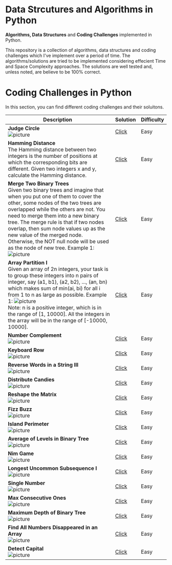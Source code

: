# Data Strcutures and Algorithms in Python

<b>Algorithms, Data Structures</b> and <b>Coding Challenges</b> implemented in Python.

This repository is a collection of algorithms, data structures and coding challenges which I've implement over a period of time. The algorithms/solutions are tried to be implemented considering effecient Time and Space Complexity approaches. The solutions are well tested and, unless noted, are believe to be 100% correct.

<!-- # Data Structures in JavaScript
In this section, you can find implementation of different Data Structures in JavaScript.

| Data Structure   | Implementation |
|------------------------------------------------------------|-----------------------------------------------------------------------------------------------------|
| <b>Stack</b>  <br>  Methods Implemented: push(), pop(), peek(), isEmpty()               | [Click](https://github.com/bhasin11/Algorithms-in-JavaScript/blob/master/src/stack.js)|
| <b>Queue</b>  <br>  Methods Implemented: offer(), poll(), peek(), isEmpty()               | [Click](https://github.com/bhasin11/Algorithms-in-JavaScript/blob/master/src/queue.js)|
| <b>Circular Queue</b>  <br>  Methods Implemented: offer(), poll(), peek(), isEmpty()             | [Click](https://github.com/bhasin11/Algorithms-in-JavaScript/blob/master/src/circularQueue.js)|
| <b>Linked List</b>  <br>  Methods Implemented: insertFirst(), insertLast(), insertAt(), removeFirst(), removeLast(), removeAt(), displayAll(), contains(), indexOf(), clear(), get(), set(), size()               | [Click](https://github.com/bhasin11/Algorithms-in-JavaScript/blob/master/src/linkedList.js)|
| <b>Doubly Linked List</b>  <br>  Methods Implemented: insertFirst(), insertLast(), insertAt(), removeFirst(), removeLast(), removeAt(), displayAll(), contains(), indexOf(), clear(), get(), set(), size()               | [Click](https://github.com/bhasin11/Algorithms-in-JavaScript/blob/master/src/doublyLinkedList.js)|

 -->
# Coding Challenges in Python
In this section, you can find different coding challenges and their soluitons. 

| Description   | Solution | Difficulty |
|------------------------------------------------------------|-----------------------------------------------------------------------------------------------------|------------------------------------------------------------------------|
| <b>Judge Circle</b>  <br>     ![picture](/img/10.png)          | [Click](https://github.com/bhasin11/DataStructures-and-Algorithms-in-Python/blob/master/src/judgeCircle.py)                    |Easy|
| <b>Hamming Distance</b>  <br>  The Hamming distance between two integers is the number of positions at which the corresponding bits are different. Given two integers x and y, calculate the Hamming distance.               | [Click](https://github.com/bhasin11/DataStructures-and-Algorithms-in-Python/blob/master/src/hammingdistance.py)                               |Easy|
| <b>Merge Two Binary Trees</b>  <br>  Given two binary trees and imagine that when you put one of them to cover the other, some nodes of the two trees are overlapped while the others are not. You need to merge them into a new binary tree. The merge rule is that if two nodes overlap, then sum node values up as the new value of the merged node. Otherwise, the NOT null node will be used as the node of new tree. Example 1:  ![picture](/img/1.png)      | [Click](https://github.com/bhasin11/DataStructures-and-Algorithms-in-Python/blob/master/src/mergetwobinarytrees.py)                               |Easy|
| <b>Array Partition I</b>  <br>  Given an array of 2n integers, your task is to group these integers into n pairs of integer, say (a1, b1), (a2, b2), ..., (an, bn) which makes sum of min(ai, bi) for all i from 1 to n as large as possible. Example 1:  ![picture](/img/2.png)  <br> Note: n is a positive integer, which is in the range of [1, 10000]. All the integers in the array will be in the range of [-10000, 10000].           | [Click](https://github.com/bhasin11/DataStructures-and-Algorithms-in-Python/blob/master/src/arraypartition1.py)                              |Easy|
| <b>Number Complement</b>  <br> ![picture](/img/3.png)        | [Click](https://github.com/bhasin11/DataStructures-and-Algorithms-in-Python/blob/master/src/findComplement.py)                               |Easy|
| <b>Keyboard Row</b>  <br>  ![picture](/img/4.png)               | [Click](https://github.com/bhasin11/DataStructures-and-Algorithms-in-Python/blob/master/src/keyboardrow.py)                               |Easy|
| <b>Reverse Words in a String III</b>  <br>  ![picture](/img/5.png)                | [Click](https://github.com/bhasin11/DataStructures-and-Algorithms-in-Python/blob/master/src/ReverseWordsinaStringIII.py)                          |Easy|
| <b>Distribute Candies</b>  <br>  ![picture](/img/6.png)                | [Click](https://github.com/bhasin11/DataStructures-and-Algorithms-in-Python/blob/master/src/distributeCandies.py)                               |Easy|
| <b>Reshape the Matrix</b>  <br> ![picture](/img/7.png)                 | [Click](https://github.com/bhasin11/DataStructures-and-Algorithms-in-Python/blob/master/src/matrixReshape.py)                               |Easy|
| <b>Fizz Buzz</b>  <br>  ![picture](/img/8.png)                  | [Click](https://github.com/bhasin11/DataStructures-and-Algorithms-in-Python/blob/master/src/fizzBuzz.py)                               |Easy|
| <b>Island Perimeter</b>  <br>   ![picture](/img/17.png)             | [Click](https://github.com/bhasin11/DataStructures-and-Algorithms-in-Python/blob/master/src/islandPerimeter.py)                               |Easy|
| <b>Average of Levels in Binary Tree</b>  <br>![picture](/img/11.png)               | [Click](https://github.com/bhasin11/DataStructures-and-Algorithms-in-Python/blob/master/src/averageOfBinary.py)                    |Easy|
| <b>Nim Game</b>  <br>![picture](/img/12.png)                | [Click](https://github.com/bhasin11/DataStructures-and-Algorithms-in-Python/blob/master/src/canWinNim.py)                    |Easy|
| <b>Longest Uncommon Subsequence I</b>  <br>![picture](/img/13.png)                | [Click](https://github.com/bhasin11/DataStructures-and-Algorithms-in-Python/blob/master/src/findLUSlength.py)                    |Easy|
| <b>Single Number</b>  <br>![picture](/img/15.png)               | [Click](https://github.com/bhasin11/DataStructures-and-Algorithms-in-Python/blob/master/src/singleNumber.py)                               |Easy|
| <b>Max Consecutive Ones</b>  <br>![picture](/img/14.png)                | [Click](https://github.com/bhasin11/DataStructures-and-Algorithms-in-Python/blob/master/src/findMaxConsecutiveOnes.py)                               |Easy|
| <b>Maximum Depth of Binary Tree</b>  <br>![picture](/img/16.png)               | [Click](https://github.com/bhasin11/DataStructures-and-Algorithms-in-Python/blob/master/src/maxDepth.py)                               |Easy|
| <b>Find All Numbers Disappeared in an Array</b>  <br>![picture](/img/8.png)                | [Click](https://github.com/bhasin11/DataStructures-and-Algorithms-in-Python/blob/master/src/findDisappearedNumbers.js)   |Easy|
| <b>Detect Capital</b>  <br>![picture](/img/8.png)                | [Click](https://github.com/bhasin11/DataStructures-and-Algorithms-in-Python/blob/master/src/detectCapitalUse.js)                               |Easy|
<!--
| <b>Find the Difference</b>  <br>![picture](/img/8.png)               | [Click](https://github.com/bhasin11/DataStructures-and-Algorithms-in-Python/blob/master/src/findTheDifference.js)                               |Easy|
| <b>Sum of Two Integers</b>  <br>![picture](/img/8.png)    | [Click](https://github.com/bhasin11/Algorithms-in-JavaScript/blob/master/src/getSum.js)                               |Easy|
| <b>Invert Binary Tree</b>  <br>![picture](/img/8.png)               | [Click](https://github.com/bhasin11/DataStructures-and-Algorithms-in-Python/blob/master/src/invertTree.js)                               |Easy|
| <b>Add Digits</b>  <br>![picture](/img/8.png)               | [Click](https://github.com/bhasin11/DataStructures-and-Algorithms-in-Python/blob/master/src/addDigits.js)                               |Easy|
| <b>Construct the Rectangle</b>  <br>![picture](/img/8.png)              | [Click](https://github.com/bhasin11/DataStructures-and-Algorithms-in-Python/blob/master/src/constructRectangle.js)                               |Easy|
| <b>Move Zeroes</b>  <br>![picture](/img/8.png)               | [Click](https://github.com/bhasin11/Algorithms-in-JavaScript/blob/master/src/moveZeroes.js)                               |Easy|
| <b>Minimum Absolute Difference in BST</b>  <br>![picture](/img/8.png)               | [Click](https://github.com/bhasin11/DataStructures-and-Algorithms-in-Python/blob/master/src/getMinimumDifference.js)                               |Easy|
| <b>Two Sum II - Input array is sorted</b>  <br>![picture](/img/8.png)              | [Click](https://github.com/bhasin11/DataStructures-and-Algorithms-in-Python/blob/master/src/twoSum2.js)                               |Easy|
| <b>Assign Cookies</b>  <br>![picture](/img/8.png)               | [Click](https://github.com/bhasin11/DataStructures-and-Algorithms-in-Python/blob/master/src/findContentChildren.js)         |Easy|
| <b>Minimum Moves to Equal Array Elements</b>  <br>![picture](/img/8.png)             | [Click](https://github.com/bhasin11/DataStructures-and-Algorithms-in-Python/blob/master/src/minMoves.js)                               |Easy|
| <b>Ransom Note</b>  <br>![picture](/img/8.png)            | [Click](https://github.com/bhasin11/DataStructures-and-Algorithms-in-Python/blob/master/src/canConstruct.js)                               |Easy|
| <b>Sum of Left Leaves</b>  <br>![picture](/img/8.png)            | [Click](https://github.com/bhasin11/DataStructures-and-Algorithms-in-Python/blob/master/src/sumOfLeftLeaves.js)                               |Easy|
| <b>Intersection of Two Arrays</b>  <br>![picture](/img/8.png)              | [Click](https://github.com/bhasin11/DataStructures-and-Algorithms-in-Python/blob/master/src/intersection.js)                               |Easy|
| <b>First Unique Character in a String</b>  <br>![picture](/img/8.png)              | [Click](https://github.com/bhasin11/DataStructures-and-Algorithms-in-Python/blob/master/src/firstUniqChar.js)                               |Easy|
| <b>Excel Sheet Column Number</b>  <br>![picture](/img/8.png)             | [Click](https://github.com/bhasin11/DataStructures-and-Algorithms-in-Python/blob/master/src/titleToNumber.js)                               |Easy|
| <b>Delete Node in a Linked List</b>  <br![picture](/img/8.png)              | [Click](https://github.com/bhasin11/DataStructures-and-Algorithms-in-Python/blob/master/src/deleteNode.js)                               |Easy|
| <b>Same Tree</b>  <br>![picture](/img/8.png)             | [Click](https://github.com/bhasin11/DataStructures-and-Algorithms-in-Python/blob/master/src/isSameTree.js)                               |Easy|
| <b>Base 7</b>  <br>![picture](/img/8.png)            | [Click](https://github.com/bhasin11/DataStructures-and-Algorithms-in-Python/blob/master/src/convertToBase7.js)                               |Easy|
| <b>Majority Element</b>  <br>![picture](/img/8.png)               | [Click](https://github.com/bhasin11/DataStructures-and-Algorithms-in-Python/blob/master/src/majorityElement.js)                               |Easy|
| <b>Valid Anagram</b>  <br>![picture](/img/8.png)                | [Click](https://github.com/bhasin11/DataStructures-and-Algorithms-in-Python/blob/master/src/isAnagram.js)                               |Easy|
| <b>Longest Palindrome</b>  <br>![picture](/img/8.png)              | [Click](https://github.com/bhasin11/DataStructures-and-Algorithms-in-Python/blob/master/src/longestPalindrome.js)                               |Easy|
| <b>Binary Watch</b>  <br>![picture](/img/8.png)             | [Click](https://github.com/bhasin11/DataStructures-and-Algorithms-in-Python/blob/master/src/readBinaryWatch.js)                               |Easy|
| <b>Contains Duplicate</b>  <br>![picture](/img/8.png)   | [Click](https://github.com/bhasin11/DataStructures-and-Algorithms-in-Python/blob/master/src/containsDuplicate.js)                               |Easy|
| <b>Roman to Integer</b>  <br>![picture](/img/8.png)        | [Click](https://github.com/bhasin11/DataStructures-and-Algorithms-in-Python/blob/master/src/romanToInt.js)                               |Easy|
| <b>Reverse String II</b>  <br>![picture](/img/8.png) | [Click](hhttps://github.com/bhasin11/DataStructures-and-Algorithms-in-Python/blob/master/src/reverseStr.js)                               |Easy|
| <b>Intersection of Two Arrays II</b>  <br>![picture](/img/8.png)             | [Click](https://github.com/bhasin11/DataStructures-and-Algorithms-in-Python/blob/master/src/intersect.js)           |Easy|
| <b>Missing Number</b>  <br>![picture](/img/8.png)                | [Click](hhttps://github.com/bhasin11/DataStructures-and-Algorithms-in-Python/blob/master/src/missingNumber.js)                               |Easy|
| <b>Number of Boomerangs</b>  <br>![picture](/img/8.png)              | [Click](https://github.com/bhasin11/DataStructures-and-Algorithms-in-Python/blob/master/src/numberOfBoomerangs.js)                               |Easy|
| <b>Diameter of Binary Tree</b>  <br>![picture](/img/8.png)       | [Click](https://github.com/bhasin11/DataStructures-and-Algorithms-in-Python/blob/master/src/diameterOfBinaryTree.js)                               |Easy|
| <b>Convert Sorted Array to Binary Search Tree</b>  <br>![picture](/img/8.png)              | [Click](https://github.com/bhasin11/DataStructures-and-Algorithms-in-Python/blob/master/src/sortedArrayToBST.js)        |Easy|
| <b>Best Time to Buy and Sell Stock</b>  <br>![picture](/img/8.png)               | [Click](https://github.com/bhasin11/DataStructures-and-Algorithms-in-Python/blob/master/src/maxProfit.js)              |Easy|
| <b>Best Time to Buy and Sell Stock II</b>  <br>![picture](/img/8.png)               | [Click](https://github.com/bhasin11/DataStructures-and-Algorithms-in-Python/blob/master/src/maxProfit2.js)                               |Easy|
| <b>Happy Number</b>  <br>![picture](/img/8.png)               | [Click](https://github.com/bhasin11/DataStructures-and-Algorithms-in-Python/blob/master/src/isHappy.js)                               |Easy|
| <b>Power of Three</b>  <br>![picture](/img/8.png)             | [Click](https://github.com/bhasin11/DataStructures-and-Algorithms-in-Python/blob/master/src/isPowerOfThree.js)                               |Easy|
| <b>Power of Two</b>  <br>![picture](/img/8.png)             | [Click](https://github.com/bhasin11/DataStructures-and-Algorithms-in-Python/blob/master/src/isPowerOfTwo.js)                               |Easy|
| <b>Remove Duplicates from Sorted List</b>  <br>Given a sorted linked list, delete all duplicates such that each element appear only once. For example, Given 1->1->2, return 1->2. Given 1->1->2->3->3, return 1->2->3.               | [Click](https://github.com/bhasin11/DataStructures-and-Algorithms-in-Python/blob/master/src/deleteDuplicates.js)                               |Easy|
| <b>Search Insert Position</b>  <br>Given a sorted array and a target value, return the index if the target is found. If not, return the index where it would be if it were inserted in order. You may assume no duplicates in the array. Here are few examples. [1,3,5,6], 5 → 2; [1,3,5,6], 2 → 1; [1,3,5,6], 7 → 4; [1,3,5,6], 0 → 0;              | [Click](https://github.com/bhasin11/DataStructures-and-Algorithms-in-Python/blob/master/src/searchInsert.js)                               |Easy|
| <b>Climbing Stairs</b>  <br>You are climbing a stair case. It takes n steps to reach to the top. Each time you can either climb 1 or 2 steps. In how many distinct ways can you climb to the top? Note: Given n will be a positive integer.               | [Click](https://github.com/bhasin11/DataStructures-and-Algorithms-in-Python/blob/master/src/climbStairs.js)                               |Easy|
| <b>Maximum Subarray</b>  <br>Find the contiguous subarray within an array (containing at least one number) which has the largest sum. For example, given the array [-2,1,-3,4,-1,2,1,-5,4], the contiguous subarray [4,-1,2,1] has the largest sum = 6.               | [Click](https://github.com/bhasin11/DataStructures-and-Algorithms-in-Python/blob/master/src/maxSubArray.js)                               |Easy|
| <b>Path Sum III</b>  <br>You are given a binary tree in which each node contains an integer value. Find the number of paths that sum to a given value. The path does not need to start or end at the root or a leaf, but it must go downwards (traveling only from parent nodes to child nodes).               | [Click](https://github.com/bhasin11/DataStructures-and-Algorithms-in-Python/blob/master/src/pathSum.js)                               |Easy|
| <b>Number of 1 Bits</b>  <br>Write a function that takes an unsigned integer and returns the number of ’1' bits it has (also known as the Hamming weight). For example, the 32-bit integer ’11' has binary representation 00000000000000000000000000001011, so the function should return 3.               | [Click](https://github.com/bhasin11/DataStructures-and-Algorithms-in-Python/blob/master/src/hammingWeight.js)                               |Easy|
| <b>Binary Tree Level Order Traversal II</b>  <br>Given a binary tree, return the bottom-up level order traversal of its nodes' values. (ie, from left to right, level by level from leaf to root).               | [Click](https://github.com/bhasin11/DataStructures-and-Algorithms-in-Python/blob/master/src/levelOrderBottom.js)                               |Easy|
| <b>Ugly Number</b>  <br>Write a program to check whether a given number is an ugly number. Ugly numbers are positive numbers whose prime factors only include 2, 3, 5. For example, 6, 8 are ugly while 14 is not ugly since it includes another prime factor 7. Note that 1 is typically treated as an ugly number.               | [Click](https://github.com/bhasin11/DataStructures-and-Algorithms-in-Python/blob/master/src/isUgly.js)        |Easy|
| <b>Find Mode in Binary Search Tree</b>  <br>Given a binary search tree (BST) with duplicates, find all the mode(s) (the most frequently occurred element) in the given BST. Assume a BST is defined as follows: The left subtree of a node contains only nodes with keys less than or equal to the node's key. The right subtree of a node contains only nodes with keys greater than or equal to the node's key. Both the left and right subtrees must also be binary search trees. If a tree has more than one mode, you can return them in any order.              | [Click](https://github.com/bhasin11/DataStructures-and-Algorithms-in-Python/blob/master/src/findMode.js)                               |Easy|
| <b>Merge Two Sorted Lists</b>  <br>Merge two sorted linked lists and return it as a new list. The new list should be made by splicing together the nodes of the first two lists.              | [Click](https://github.com/bhasin11/DataStructures-and-Algorithms-in-Python/blob/master/src/mergeTwoLists.js)                               |Easy|
| <b>Lowest Common Ancestor of a Binary Search Tree</b>  <br>Given a binary search tree (BST), find the lowest common ancestor (LCA) of two given nodes in the BST.              | [Click](https://github.com/bhasin11/DataStructures-and-Algorithms-in-Python/blob/master/src/lowestCommonAncestor.js)                               |Easy|
| <b>Repeated Substring Pattern</b>  <br>Given a non-empty string check if it can be constructed by taking a substring of it and appending multiple copies of the substring together.               | [Click](https://github.com/bhasin11/DataStructures-and-Algorithms-in-Python/blob/master/src/repeatedSubstringPattern.js)                               |Easy|
| <b>House Robber</b>  <br>You are a professional robber planning to rob houses along a street. Each house has a certain amount of money stashed, the only constraint stopping you from robbing each of them is that adjacent houses have security system connected and it will automatically contact the police if two adjacent houses were broken into on the same night. Given a list of non-negative integers representing the amount of money of each house, determine the maximum amount of money you can rob tonight without alerting the police.              | [Click](https://github.com/bhasin11/DataStructures-and-Algorithms-in-Python/blob/master/src/rob.js)                               |Easy|
| <b>Power of Four</b>  <br>Given an integer (signed 32 bits), write a function to check whether it is a power of 4. Example: Given num = 16, return true. Given num = 5, return false.              | [Click](https://github.com/bhasin11/DataStructures-and-Algorithms-in-Python/blob/master/src/isPowerOfFour.js)                               |Easy|
| <b>Reverse Vowels of a String</b>  <br>Write a function that takes a string as input and reverse only the vowels of a string. Example 1: Given s = "hello", return "holle". Example 2: Given s = "leetcode", return "leotcede".              | [Click](https://github.com/bhasin11/DataStructures-and-Algorithms-in-Python/blob/master/src/reverseVowels.js)                               |Easy|
| <b>Remove Element</b>  <br>Given an array and a value, remove all instances of that value in place and return the new length. Do not allocate extra space for another array, you must do this in place with constant memory. The order of elements can be changed. It doesn't matter what you leave beyond the new length. Example: Given input array nums = [3,2,2,3], val = 3. Your function should return length = 2, with the first two elements of nums being 2.              | [Click](https://github.com/bhasin11/DataStructures-and-Algorithms-in-Python/blob/master/src/removeElement.js)           |Easy|
| <b>Valid Perfect Square</b>  <br>Given a positive integer num, write a function which returns True if num is a perfect square else False. Note: Do not use any built-in library function such as sqrt. Example 1: Input: 16 Returns: True. Example 2: Input: 14 Returns: False              | [Click](https://github.com/bhasin11/DataStructures-and-Algorithms-in-Python/blob/master/src/isPerfectSquare.js)                               |Easy|
| <b>Symmetric Tree</b>  <br>Given a binary tree, check whether it is a mirror of itself (ie, symmetric around its center).              | [Click](https://github.com/bhasin11/DataStructures-and-Algorithms-in-Python/blob/master/src/isSymmetric.js)                               |Easy|
| <b>Plus One</b>  <br>Given a non-negative integer represented as a non-empty array of digits, plus one to the integer. You may assume the integer do not contain any leading zero, except the number 0 itself. The digits are stored such that the most significant digit is at the head of the list.              | [Click](https://github.com/bhasin11/DataStructures-and-Algorithms-in-Python/blob/master/src/plusOne.js)           |Easy|
| <b>Number of Segments in a String</b>  <br>Count the number of segments in a string, where a segment is defined to be a contiguous sequence of non-space characters. Please note that the string does not contain any non-printable characters. Example: Input: "Hello, my name is John" Output: 5              | [Click](https://github.com/bhasin11/DataStructures-and-Algorithms-in-Python/blob/master/src/countSegments.js)               |Easy|
| <b>Balanced Binary Tree</b>  <br>Given a binary tree, determine if it is height-balanced. For this problem, a height-balanced binary tree is defined as a binary tree in which the depth of the two subtrees of every node never differ by more than 1.              | [Click](https://github.com/bhasin11/DataStructures-and-Algorithms-in-Python/blob/master/src/isBalanced.js)                               |Easy|
| <b>Binary Tree Paths</b>  <br>Given a binary tree, return all root-to-leaf paths.              | [Click](https://github.com/bhasin11/DataStructures-and-Algorithms-in-Python/blob/master/src/binaryTreePaths.js)                               |Easy|
| <b>Arranging Coins</b>  <br>You have a total of n coins that you want to form in a staircase shape, where every k-th row must have exactly k coins. Given n, find the total number of full staircase rows that can be formed.              | [Click](https://github.com/bhasin11/DataStructures-and-Algorithms-in-Python/blob/master/src/arrangeCoins.js)                               |Easy|
| <b>Linked List Cycle</b>  <br>Given a linked list, determine if it has a cycle in it. Follow up: Can you solve it without using extra space?              | [Click](https://github.com/bhasin11/DataStructures-and-Algorithms-in-Python/blob/master/src/hasCycle.js)                               |Easy|
| <b>Remove Duplicates from Sorted Array</b>  <br>Given a sorted array, remove the duplicates in place such that each element appear only once and return the new length. Do not allocate extra space for another array, you must do this in place with constant memory. For example, Given input array nums = [1,1,2], Your function should return length = 2, with the first two elements of nums being 1 and 2 respectively. It doesn't matter what you leave beyond the new length.             | [Click](https://github.com/bhasin11/DataStructures-and-Algorithms-in-Python/blob/master/src/removeDuplicates.js)                               |Easy|
| <b>Factorial Trailing Zeroes</b>  <br>Given an integer n, return the number of trailing zeroes in n!.             | [Click](https://github.com/bhasin11/DataStructures-and-Algorithms-in-Python/blob/master/src/trailingZeroes.js)                               |Easy|
| <b>Palindrome Number</b>  <br>Determine whether an integer is a palindrome. Do this without extra space.             | [Click](https://github.com/bhasin11/DataStructures-and-Algorithms-in-Python/blob/master/src/isPalindrome.js)                               |Easy|
| <b>Count and Say</b>  <br>The count-and-say sequence is the sequence of integers beginning as follows: 1, 11, 21, 1211, 111221, ... 1 is read off as "one 1" or 11. 11 is read off as "two 1s" or 21. 21 is read off as "one 2, then one 1" or 1211. Given an integer n, generate the nth sequence. Note: The sequence of integers will be represented as a string.             | [Click](https://github.com/bhasin11/DataStructures-and-Algorithms-in-Python/blob/master/src/countAndSay.js)                               |Easy|
| <b>Path Sum</b>  <br>Given a binary tree and a sum, determine if the tree has a root-to-leaf path such that adding up all the values along the path equals the given sum.             | [Click](https://github.com/bhasin11/DataStructures-and-Algorithms-in-Python/blob/master/src/hasPathSum.js)                               |Easy|
| <b>Isomorphic Strings</b>  <br>Given two strings s and t, determine if they are isomorphic. Two strings are isomorphic if the characters in s can be replaced to get t. All occurrences of a character must be replaced with another character while preserving the order of characters. No two characters may map to the same character but a character may map to itself. For example, Given "egg", "add", return true. Given "foo", "bar", return false. Given "paper", "title", return true.    | [Click](https://github.com/bhasin11/DataStructures-and-Algorithms-in-Python/blob/master/src/isIsomorphic.js)                               |Easy|
| <b>Valid Parentheses</b>  <br>Given a string containing just the characters '(', ')', '{', '}', '[' and ']', determine if the input string is valid. The brackets must close in the correct order, "()" and "()[]{}" are all valid but "(]" and "([)]" are not.    | [Click](https://github.com/bhasin11/DataStructures-and-Algorithms-in-Python/blob/master/src/isValid.js)                               |Easy|
| <b>Minimum Depth of Binary Tree</b>  <br>Given a binary tree, find its minimum depth. The minimum depth is the number of nodes along the shortest path from the root node down to the nearest leaf node.    | [Click](https://github.com/bhasin11/DataStructures-and-Algorithms-in-Python/blob/master/src/minDepth.js)                               |Easy|
| <b>Perfect Number</b>  <br>We define the Perfect Number is a positive integer that is equal to the sum of all its positive divisors except itself. Now, given an integer n, write a function that returns true when it is a perfect number and false when it is not. Example: Input: 28 Output: True Explanation: 28 = 1 + 2 + 4 + 7 + 14    | [Click](https://github.com/bhasin11/DataStructures-and-Algorithms-in-Python/blob/master/src/checkPerfectNumber.js)                               |Easy|
| <b>Word Pattern</b>  <br>Given a pattern and a string str, find if str follows the same pattern. Here follow means a full match, such that there is a bijection between a letter in pattern and a non-empty word in str. Examples: pattern = "abba", str = "dog cat cat dog" should return true. pattern = "abba", str = "dog cat cat fish" should return false. pattern = "aaaa", str = "dog cat cat dog" should return false. pattern = "abba", str = "dog dog dog dog" should return false. Notes: You may assume pattern contains only lowercase letters, and str contains lowercase letters separated by a single space.    | [Click](https://github.com/bhasin11/DataStructures-and-Algorithms-in-Python/blob/master/src/wordPattern.js)                               |Easy|
| <b>Two Sum</b>  <br>Given an array of integers, return indices of the two numbers such that they add up to a specific target. You may assume that each input would have exactly one solution, and you may not use the same element twice. Example: Given nums = [2, 7, 11, 15], target = 9, Because nums[0] + nums[1] = 2 + 7 = 9, return [0, 1].    | [Click](https://github.com/bhasin11/DataStructures-and-Algorithms-in-Python/blob/master/src/twoSum.js)                               |Easy|
| <b>Palindrome Linked List</b>  <br>Given a singly linked list, determine if it is a palindrome.    | [Click](https://github.com/bhasin11/DataStructures-and-Algorithms-in-Python/blob/master/src/isPalindromeList.js)                               |Easy|
| <b>Contains Duplicate II</b>  <br>Given an array of integers and an integer k, find out whether there are two distinct indices i and j in the array such that nums[i] = nums[j] and the absolute difference between i and j is at most k.    | [Click](https://github.com/bhasin11/DataStructures-and-Algorithms-in-Python/blob/master/src/containsNearbyDuplicate.js)                               |Easy|
| <b>Merge Sorted Array</b>  <br>Given two sorted integer arrays nums1 and nums2, merge nums2 into nums1 as one sorted array. Note: You may assume that nums1 has enough space (size that is greater or equal to m + n) to hold additional elements from nums2. The number of elements initialized in nums1 and nums2 are m and n respectively.    | [Click](https://github.com/bhasin11/DataStructures-and-Algorithms-in-Python/blob/master/src/merge.js)                               |Easy|
| <b>Remove Linked List Elements</b>  <br>Remove all elements from a linked list of integers that have value val. Example Given: 1 -> 2 -> 6 -> 3 -> 4 -> 5 -> 6, val = 6 Return: 1 -> 2 -> 3 -> 4 -> 5    | [Click](https://github.com/bhasin11/DataStructures-and-Algorithms-in-Python/blob/master/src/removeElements.js)                               |Easy|
| <b>Length of Last Word</b>  <br>Given a string s consists of upper/lower-case alphabets and empty space characters ' ', return the length of last word in the string. If the last word does not exist, return 0. Note: A word is defined as a character sequence consists of non-space characters only. For example,  Given s = "Hello World", return 5.    | [Click](https://github.com/bhasin11/DataStructures-and-Algorithms-in-Python/blob/master/src/lengthOfLastWord.js)                               |Easy|
| <b>Add Binary</b>  <br>Given two binary strings, return their sum (also a binary string). For example, a = "11", b = "1". Return "100".    | [Click](https://github.com/bhasin11/DataStructures-and-Algorithms-in-Python/blob/master/src/addBinary.js)                               |Easy|
| <b>Longest Common Prefix</b>  <br>Write a function to find the longest common prefix string amongst an array of strings.    | [Click](https://github.com/bhasin11/DataStructures-and-Algorithms-in-Python/blob/master/src/longestCommonPrefix.js)                               |Easy|
| <b>Intersection of Two Linked Lists</b>  <br>Write a program to find the node at which the intersection of two singly linked lists begins. Notes: If the two linked lists have no intersection at all, return null. The linked lists must retain their original structure after the function returns. You may assume there are no cycles anywhere in the entire linked structure.    | [Click](https://github.com/bhasin11/DataStructures-and-Algorithms-in-Python/blob/master/src/getIntersectionNode.js)                               |Easy|
| <b>Nth Digit</b>  <br>Find the nth digit of the infinite integer sequence 1, 2, 3, 4, 5, 6, 7, 8, 9, 10, 11, ... Note: n is positive and will fit within the range of a 32-bit signed integer (n < 231). Example 1: Input: 3 Output: 3. Example 2: Input: 11 Output: 0    | [Click](https://github.com/bhasin11/DataStructures-and-Algorithms-in-Python/blob/master/src/findNthDigit.js)                               |Easy|
| <b>Heaters</b>  <br>Winter is coming! Your first job during the contest is to design a standard heater with fixed warm radius to warm all the houses. Now, you are given positions of houses and heaters on a horizontal line, find out minimum radius of heaters so that all houses could be covered by those heaters. So, your input will be the positions of houses and heaters seperately, and your expected output will be the minimum radius standard of heaters. Note: Numbers of houses and heaters you are given are non-negative and will not exceed 25000. Positions of houses and heaters you are given are non-negative and will not exceed 10^9. As long as a house is in the heaters' warm radius range, it can be warmed. All the heaters follow your radius standard and the warm radius will the same.    | [Click](https://github.com/bhasin11/DataStructures-and-Algorithms-in-Python/blob/master/src/findRadius.js)                               |Easy|
| <b>Reverse Bits</b>  <br>Reverse bits of a given 32 bits unsigned integer. For example, given input 43261596 (represented in binary as 00000010100101000001111010011100), return 964176192 (represented in binary as 00111001011110000010100101000000).    | [Click](https://github.com/bhasin11/DataStructures-and-Algorithms-in-Python/blob/master/src/reverseBits.js)                               |Easy|
| <b>Range Sum Query - Immutable</b>  <br>Given an integer array nums, find the sum of the elements between indices i and j (i ≤ j), inclusive. Example: Given nums = [-2, 0, 3, -5, 2, -1]. sumRange(0, 2) -> 1, sumRange(2, 5) -> -1, sumRange(0, 5) -> -3.    | [Click](https://github.com/bhasin11/DataStructures-and-Algorithms-in-Python/blob/master/src/NumArray.js)                               |Easy|
| <b>Implement strStr()</b>  <br>Implement strStr(). Returns the index of the first occurrence of needle in haystack, or -1 if needle is not part of haystack.    | [Click](https://github.com/bhasin11/DataStructures-and-Algorithms-in-Python/blob/master/src/strStr.js)                               |Easy|
| <b>Min Stack</b>  <br>Design a stack that supports push, pop, top, and retrieving the minimum element in constant time. push(x) -- Push element x onto stack. pop() -- Removes the element on top of the stack. top() -- Get the top element. getMin() -- Retrieve the minimum element in the stack.    | [Click](https://github.com/bhasin11/DataStructures-and-Algorithms-in-Python/blob/master/src/MinStack.js)                               |Easy|
| <b>Sqrt(x)</b>  <br>Implement int sqrt(int x). Compute and return the square root of x.    | [Click](https://github.com/bhasin11/Algorithms-in-JavaScript/blob/master/src/mySqrt.js)                               |Easy|
| <b>Third Maximum Number</b>  <br>Given a non-empty array of integers, return the third maximum number in this array. If it does not exist, return the maximum number. The time complexity must be in O(n). Example 1: Input: [3, 2, 1] Output: 1 Explanation: The third maximum is 1.    | [Click](hhttps://github.com/bhasin11/DataStructures-and-Algorithms-in-Python/blob/master/src/thirdMax.js)                               |Easy|
| <b>Count Primes</b>  <br>Count the number of prime numbers less than a non-negative number, n.    | [Click](https://github.com/bhasin11/DataStructures-and-Algorithms-in-Python/blob/master/src/countPrimes.js)                               |Easy|
| <b>Valid Palindrome</b>  <br>Given a string, determine if it is a palindrome, considering only alphanumeric characters and ignoring cases. For example, "A man, a plan, a canal: Panama" is a palindrome. "race a car" is not a palindrome. Note: Have you consider that the string might be empty?    | [Click](https://github.com/bhasin11/DataStructures-and-Algorithms-in-Python/blob/master/src/isPalindromeSentence.js)                               |Easy|
| <b>Excel Sheet Column Title</b>  <br>Given a positive integer, return its corresponding column title as appear in an Excel sheet. For example: 1 -> A, 2 -> B, 3 -> C ...  26 -> Z,  27 -> AA, 28 -> AB     | [Click](https://github.com/bhasin11/DataStructures-and-Algorithms-in-Python/blob/master/src/convertToTitle.js)                               |Easy|
| <b>First Bad Version</b>  <br>You are a product manager and currently leading a team to develop a new product. Unfortunately, the latest version of your product fails the quality check. Since each version is developed based on the previous version, all the versions after a bad version are also bad. Suppose you have n versions [1, 2, ..., n] and you want to find out the first bad one, which causes all the following ones to be bad. You are given an API bool isBadVersion(version) which will return whether version is bad. Implement a function to find the first bad version. You should minimize the number of calls to the API. | [Click](https://github.com/bhasin11/DataStructures-and-Algorithms-in-Python/blob/master/src/isBadVersion.js)                               |Easy|
| <b>Reverse Integer</b>  <br>Reverse digits of an integer. Example1: x = 123, return 321. Example2: x = -123, return -321 | [Click](https://github.com/bhasin11/DataStructures-and-Algorithms-in-Python/blob/master/src/reverse.js)                               |Easy|
| <b>Rotate Array</b>  <br>Rotate an array of n elements to the right by k steps. For example, with n = 7 and k = 3, the array [1,2,3,4,5,6,7] is rotated to [5,6,7,1,2,3,4]. | [Click](https://github.com/bhasin11/DataStructures-and-Algorithms-in-Python/blob/master/src/rotate.js)                               |Easy|
| <b>Battleships in a Board</b>  <br>Given an 2D board, count how many battleships are in it. The battleships are represented with 'X's, empty slots are represented with '.'s. You may assume the following rules: You receive a valid board, made of only battleships or empty slots. Battleships can only be placed horizontally or vertically. In other words, they can only be made of the shape 1xN (1 row, N columns) or Nx1 (N rows, 1 column), where N can be of any size. At least one horizontal or vertical cell separates between two battleships - there are no adjacent battleships. | [Click](https://github.com/bhasin11/DataStructures-and-Algorithms-in-Python/blob/master/src/countBattleships.js)                               |Medium|
| <b>Counting Bits</b>  <br>Given a non negative integer number num. For every numbers i in the range 0 ≤ i ≤ num calculate the number of 1's in their binary representation and return them as an array. Example: For num = 5 you should return [0,1,1,2,1,2]. | [Click](https://github.com/bhasin11/DataStructures-and-Algorithms-in-Python/blob/master/src/countBits.js)                               |Medium|
| <b>Find Bottom Left Tree Value</b>  <br>Given a binary tree, find the leftmost value in the last row of the tree. | [Click](https://github.com/bhasin11/DataStructures-and-Algorithms-in-Python/blob/master/src/findBottomLeftValue.js)                               |Medium|
| <b>Arithmetic Slices</b>  <br>A sequence of number is called arithmetic if it consists of at least three elements and if the difference between any two consecutive elements is the same. | [Click](https://github.com/bhasin11/DataStructures-and-Algorithms-in-Python/blob/master/src/numberOfArithmeticSlices.js)                               |Medium|
| <b>Find Largest Value in Each Tree Row</b>  <br>You need to find the largest value in each row of a binary tree. | [Click](https://github.com/bhasin11/DataStructures-and-Algorithms-in-Python/blob/master/src/largestValues.js)           |Medium|
| <b> Find All Duplicates in an Array</b>  <br>Given an array of integers, 1 ≤ a[i] ≤ n (n = size of array), some elements appear twice and others appear once. Example: Input: [4,3,2,7,8,2,3,1] Output: [2,3] | [Click](https://github.com/bhasin11/Algorithms-in-JavaScript/blob/master/src/findDuplicates.js)                               |Medium|
| <b>Teemo Attacking</b>  <br>In LLP world, there is a hero called Teemo and his attacking can make his enemy Ashe be in poisoned condition. Now, given the Teemo's attacking ascending time series towards Ashe and the poisoning time duration per Teemo's attacking, you need to output the total time that Ashe is in poisoned condition. You may assume that Teemo attacks at the very beginning of a specific time point, and makes Ashe be in poisoned condition immediately. Input: [1,4], 2 Output: 4, Input: [1,2], 2 Output: 3| [Click](https://github.com/bhasin11/DataStructures-and-Algorithms-in-Python/blob/master/src/findPoisonedDuration.js)                               |Medium|
| <b>Minimum Moves to Equal Array Elements II</b>  <br>Given a non-empty integer array, find the minimum number of moves required to make all array elements equal, where a move is incrementing a selected element by 1 or decrementing a selected element by 1.    | [Click](https://github.com/bhasin11/DataStructures-and-Algorithms-in-Python/blob/master/src/minMoves2.js)                               |Medium|
| <b>Sort Characters By Frequency</b>  <br>Given a string, sort it in decreasing order based on the frequency of characters.    | [Click](https://github.com/bhasin11/DataStructures-and-Algorithms-in-Python/blob/master/src/frequencySort.js)                               |Medium|
| <b>Single Number III</b>  <br>Given an array of numbers nums, in which exactly two elements appear only once and all the other elements appear exactly twice. Find the two elements that appear only once. For example: Given nums = [1, 2, 1, 3, 2, 5], return [3, 5].    | [Click](https://github.com/bhasin11/DataStructures-and-Algorithms-in-Python/blob/master/src/singleNumber2.js)                               |Medium|
| <b>Product of Array Except Self</b>  <br>Given an array of n integers where n > 1, nums, return an array output such that output[i] is equal to the product of all the elements of nums except nums[i]. Solve it without division and in O(n). For example, given [1,2,3,4], return [24,12,8,6].    | [Click](https://github.com/bhasin11/DataStructures-and-Algorithms-in-Python/blob/master/src/productExceptSelf.js)                               |Medium|
| <b>Top K Frequent Elements</b>  <br>Given a non-empty array of integers, return the k most frequent elements. For example, Given [1,1,1,2,2,3] and k = 2, return [1,2].    | [Click](https://github.com/bhasin11/DataStructures-and-Algorithms-in-Python/blob/master/src/topKFrequent.js)                               |Medium|


 -->
